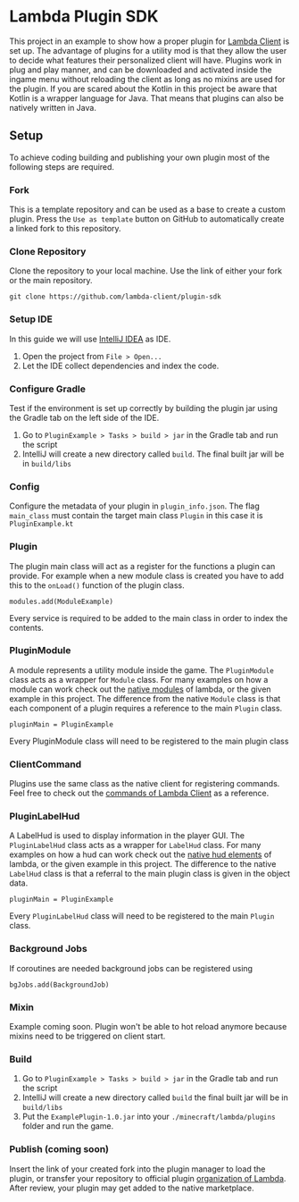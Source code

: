 # Lambda Plugin SDK

This project in an example to show how a proper plugin for [Lambda Client](https://github.com/lambda-client/lambda) is set up.
The advantage of plugins for a utility mod is that they allow the user to decide what features their personalized client will have. Plugins work in plug and play manner, and can be downloaded and activated inside the ingame menu without reloading the client as long as no mixins are used for the plugin.
If you are scared about the Kotlin in this project be aware that Kotlin is a wrapper language for Java. That means that plugins can also be natively written in Java.

## Setup

To achieve coding building and publishing your own plugin most of the following steps are required.

### Fork
This is a template repository and can be used as a base to create a custom plugin. Press the `Use as template` button on GitHub to automatically create a linked fork to this repository.

### Clone Repository

Clone the repository to your local machine. Use the link of either your fork or the main repository.
```
git clone https://github.com/lambda-client/plugin-sdk
```

### Setup IDE

In this guide we will use [IntelliJ IDEA](https://www.jetbrains.com/idea/) as IDE.
1. Open the project from `File > Open...`
2. Let the IDE collect dependencies and index the code.

### Configure Gradle

Test if the environment is set up correctly by building the plugin jar using the Gradle tab on the left side of the IDE.
1. Go to `PluginExample > Tasks > build > jar` in the Gradle tab and run the script
2. IntelliJ will create a new directory called `build`. The final built jar will be in `build/libs`

### Config

Configure the metadata of your plugin in `plugin_info.json`.
The flag `main_class` must contain the target main class `Plugin` in this case it is `PluginExample.kt`

### Plugin

The plugin main class will act as a register for the functions a plugin can provide.
For example when a new module class is created you have to add this to the `onLoad()` function of the plugin class.
```
modules.add(ModuleExample)
```
Every service is required to be added to the main class in order to index the contents.

### PluginModule

A module represents a utility module inside the game.
The `PluginModule` class acts as a wrapper for `Module` class. For many examples on how a module can work check out the [native modules](https://github.com/lambda-client/lambda/tree/master/src/main/kotlin/com/lambda/client/module/modules) of lambda, or the given example in this project.
The difference from the native `Module` class is that each component of a plugin requires a reference to the main `Plugin` class.
```
pluginMain = PluginExample
```
Every PluginModule class will need to be registered to the main plugin class

### ClientCommand

Plugins use the same class as the native client for registering commands. Feel free to check out the [commands of Lambda Client](https://github.com/lambda-client/lambda/tree/master/src/main/kotlin/com/lambda/client/command/commands) as a reference. 

### PluginLabelHud

A LabelHud is used to display information in the player GUI.
The `PluginLabelHud` class acts as a wrapper for `LabelHud` class. For many examples on how a hud can work check out the [native hud elements](https://github.com/lambda-client/lambda/tree/master/src/main/kotlin/com/lambda/client/gui/hudgui/elements) of lambda, or the given example in this project.
The difference to the native `LabelHud` class is that a referral to the main plugin class is given in the object data.
```
pluginMain = PluginExample
```
Every `PluginLabelHud` class will need to be registered to the main `Plugin` class.

### Background Jobs

If coroutines are needed background jobs can be registered using
```
bgJobs.add(BackgroundJob)
```

### Mixin
Example coming soon. Plugin won't be able to hot reload anymore because mixins need to be triggered on client start.

### Build

1. Go to `PluginExample > Tasks > build > jar` in the Gradle tab and run the script
2. IntelliJ will create a new directory called `build` the final built jar will be in `build/libs`
3. Put the `ExamplePlugin-1.0.jar` into your `./minecraft/lambda/plugins` folder and run the game.

### Publish (coming soon)

Insert the link of your created fork into the plugin manager to load the plugin, or transfer your repository to official
plugin [organization of Lambda](https://github.com/lambda-plugins/). After review, your plugin may get added to the native
marketplace.